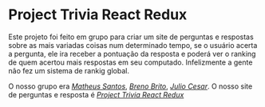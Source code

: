 # Project Trivia React Redux

Este projeto foi feito em grupo para criar um site de perguntas e respostas sobre as mais variadas coisas num determinado tempo, se o usuário acerta a pergunta, ele ira receber a pontuação da resposta e poderá ver o ranking de quem acertou mais respostas em seu computado. Infelizmente a gente não fez um sistema de rankig global.

O nosso grupo era _[Matheus Santos](https://github.com/matheusg18)_, _[Breno Brito](https://github.com/BrenoRCBrito)_, _[Julio Cesar](https://github.com/juliosinu)_. O nosso site de perguntas e resposta é _[Project Trivia React Redux](https://project-trivia-react-redux.pages.dev/)_

